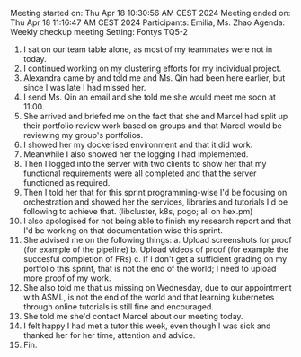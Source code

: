Meeting started on:             Thu Apr 18 10:30:56 AM CEST 2024
Meeting ended on:               Thu Apr 18 11:16:47 AM CEST 2024
Participants:                   Emilia, Ms. Zhao
Agenda:                         Weekly checkup meeting
Setting:                        Fontys TQ5-2

1. I sat on our team table alone, as most of my teammates were not in today.
2. I continued working on my clustering efforts for my individual project.
3. Alexandra came by and told me and Ms. Qin had been here earlier, but since I
   was late I had missed her.
4. I send Ms. Qin an email and she told me she would meet me soon at 11:00.
5. She arrived and briefed me on the fact that she and Marcel had split up their
   portfolio review work based on groups and that Marcel would be reviewing my
   group's portfolios.
6. I showed her my dockerised environment and that it did work.
7. Meanwhile I also showed her the logging I had implemented.
8. Then I logged into the server with two clients to show her that my functional
   requirements were all completed and that the server functioned as required.
9. Then I told her that for this sprint programming-wise I'd be focusing on
   orchestration and showed her the services, libraries and tutorials I'd be
   following to achieve that. (libcluster, k8s, pogo; all on hex.pm)
10. I also apologised for not being able to finish my research report and that
    I'd be working on that documentation wise this sprint.
11. She advised me on the following things:
    a. Upload screenshots for proof (for example of the pipeline)
    b. Upload videos of proof (for example the succesful completion of FRs)
    c. If I don't get a sufficient grading on my portfolio this sprint, that is
       not the end of the world; I need to upload more proof of my work.
12. She also told me that us missing on Wednesday, due to our appointment with
    ASML, is not the end of the world and that learning kubernetes through
    online tutorials is still fine and encouraged.
13. She told me she'd contact Marcel about our meeting today.
14. I felt happy I had met a tutor this week, even though I was sick and thanked
    her for her time, attention and advice.
15. Fin.
